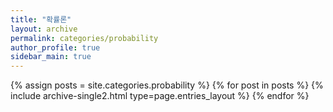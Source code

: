```yaml
---
title: "확률론"
layout: archive
permalink: categories/probability
author_profile: true
sidebar_main: true
---
```


<!-- 공백이 포함되어 있는 카테고리 이름의 경우 site.categories.['a b c'] 이런식으로! -->


{% assign posts = site.categories.probability %}
{% for post in posts %} {% include archive-single2.html type=page.entries_layout %} {% endfor %}